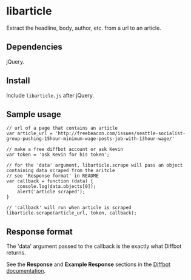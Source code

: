 # libarticle

Extract the headline, body, author, etc. from a url to an article.

## Dependencies

jQuery.

## Install

Include `libarticle.js` after jQuery.

## Sample usage

```
// url of a page that contains an article
var article_url = 'http://freebeacon.com/issues/seattle-socialist-group-pushing-15hour-minimum-wage-posts-job-with-13hour-wage/'

// make a free diffbot account or ask Kevin
var token = 'ask Kevin for his token';

// for the 'data' argument, libarticle.scrape will pass an object containing data scraped from the aritcle
// see 'Response format' in README
var callback = function (data) {
	console.log(data.objects[0]);
	alert('article scraped');
}

// 'callback' will run when article is scraped
libarticle.scrape(article_url, token, callback);
```

## Response format

The 'data' argument passed to the callback is the exactly what Diffbot returns.

See the **Response** and **Example Response** sections in the [Diffbot documentation](https://www.diffbot.com/dev/docs/article/). 
